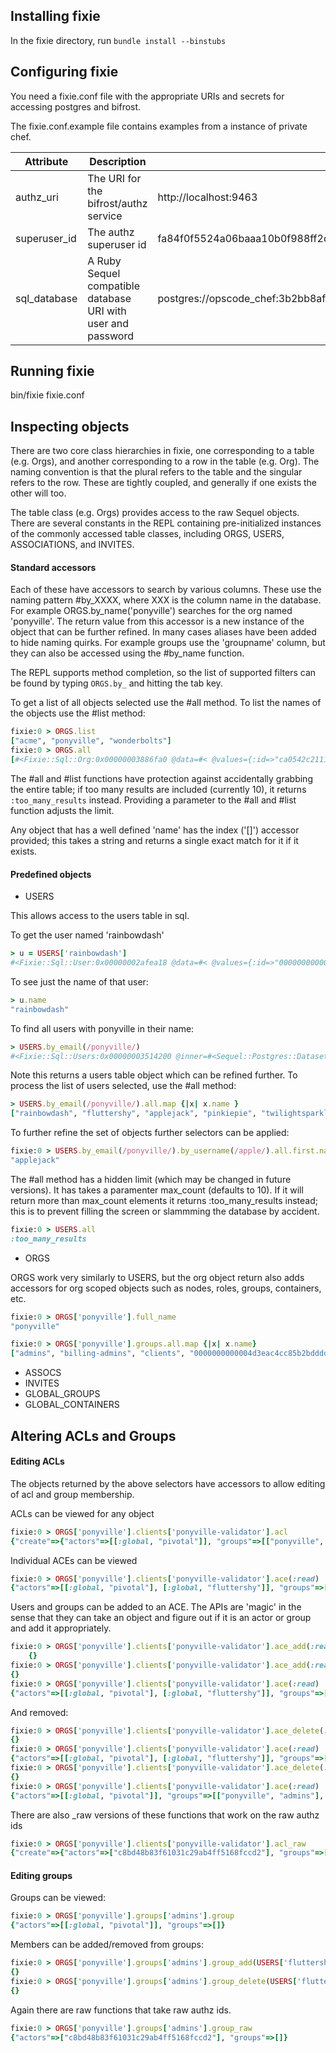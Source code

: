 
Installing fixie 
-------
In the fixie directory, run `bundle install --binstubs`

Configuring fixie
-------
You need a fixie.conf file with the appropriate URIs and secrets for
accessing postgres and bifrost.

The fixie.conf.example file contains examples from a instance of
private chef.

| Attribute | Description | Example |
|-----------|-------------|---------|
| authz_uri | The URI for the bifrost/authz service | http://localhost:9463 |
| superuser\_id | The authz superuser id | fa84f0f5524a06baaa10b0f988ff2d8f |
| sql\_database | A Ruby Sequel compatible database URI with user and password | postgres://opscode_chef:3b2bb8affc0b87233130f820443aecca2061fadc6c0df16828233e433877ca1c552d1b9d40d3971f0e8c21fc4b7ff9471d91@localhost/opscode_chef |

Running fixie
------
bin/fixie fixie.conf


Inspecting objects
------

There are two core class hierarchies in fixie, one corresponding to a
table (e.g. Orgs), and another corresponding to a row in the table
(e.g. Org). The naming convention is that the plural refers to the
table and the singular refers to the row. These are tightly coupled,
and generally if one exists the other will too.

The table class (e.g. Orgs) provides access to the raw Sequel
objects. There are several constants in the REPL containing
pre-initialized instances of the commonly accessed table classes,
including ORGS, USERS, ASSOCIATIONS, and INVITES.

#### Standard accessors

Each of these have accessors to search by various columns. These use the naming pattern #by\_XXXX, where XXX is the column name in the database. For example ORGS.by\_name('ponyville') searches for the org named 'ponyville'. The return value from this accessor is a new instance of the object that can be further refined. In many cases aliases have been added to hide naming quirks. For example groups use the 'groupname' column, but they can also be accessed using the #by\_name function. 

The REPL supports method completion, so the list of supported filters can be found by typing `ORGS.by_` and hitting the tab key. 

To get a list of all objects selected use the #all method. To list the names of the objects use the #list
method:

```ruby
fixie:0 > ORGS.list
["acme", "ponyville", "wonderbolts"]
fixie:0 > ORGS.all
[#<Fixie::Sql::Org:0x00000003886fa0 @data=#< @values={:id=>"ca0542c21119786fd4d2ddeb5c920ecf", :authz_id=>"baefe78d2fdab7d31fce7f4bdd6feda8", :name=>"ponyville", :full_name=>"ponyville", :assigned_at=>2015-02-05 03:06:33 UTC, :last_updated_by=>"9f6f823739fe6417b1c247ca0d2afdfc", :created_at=>2015-02-05 03:06:33 UTC, :updated_at=>2015-02-05 03:06:33 UTC}>>, #<Fixie::Sql::Org:0x00000003886f50 @data=#< @values={:id=>"2742f6f01ae95aa5998fd7ad94e0d383", :authz_id=>"52064f4a67a2b6c0243051e9f855699a", :name=>"wonderbolts", :full_name=>"wonderbolts", :assigned_at=>2015-02-05 03:07:05 UTC, :last_updated_by=>"9f6f823739fe6417b1c247ca0d2afdfc", :created_at=>2015-02-05 03:07:05 UTC, :updated_at=>2015-02-05 03:07:05 UTC}>>, #<Fixie::Sql::Org:0x00000003886f28 @data=#< @values={:id=>"0434803f600f1688707081921cf92721", :authz_id=>"b9a9dee90b6c2ab31cf4350aeba59460", :name=>"acme", :full_name=>"acme", :assigned_at=>2015-02-05 03:07:32 UTC, :last_updated_by=>"9f6f823739fe6417b1c247ca0d2afdfc", :created_at=>2015-02-05 03:07:32 UTC, :updated_at=>2015-02-05 03:07:32 UTC}>>]
```

The #all and #list functions have protection against accidentally grabbing the entire table; if too many
results are included (currently 10), it returns `:too_many_results` instead. Providing a parameter to the #all
and #list function adjusts the limit.

Any object that has a well defined 'name' has the index ('[]') accessor provided; this takes a string and
returns a single exact match for it if it exists.

#### Predefined objects
* USERS

This allows access to the users table in sql. 

To get the user named 'rainbowdash'
```ruby
> u = USERS['rainbowdash']
#<Fixie::Sql::User:0x00000002afea18 @data=#< @values={:id=>"0000000000004d3eac4cc85b2bdddd0f", :authz_id=>"070dc1cd727a6b71e48d5e16f8d7b137", :username=>"rainbowdash", :email=>"rainbowdash@ponyville.com", :pubkey_version=>0, :public_key=>"-----BEGIN PUBLIC KEY-----\nMIIBIjANBgkqhkiG9w0BAQEFAAOCAQ8AMIIBCgKCAQEAr0ZeWeIuU+rO2m1Pe8Nk\n7kzkqmk+CbaP8CVc0OlPZZITgoW2NEseCg1N3FVrCGIIY8vhDkyPST7ZKNva/hOo\nltC8inN695wRchQ1EDpVityL7EIuu7haXBib2WA2HQezlRWKMdrMGGRq0bMa3lD4\nV/YfEXSBtkE8W7QaanbtpgipWC1VGorj0MLR+++JYGd9kqGp49DiC7FH+DChE6pj\nRD9d25/chclD+svZy7RW0s2Q0/H/qRjhOdHoBGljJohVF64CsfqhDCr02zytbKDy\n6sOFjFneSqDZhlx81uVtQ0l+H+0bx77zbwLtp/WjpUFjw/yA8V92/WCjvwMTUaRN\nxQIDAQAB\n-----END PUBLIC KEY-----\n\n", :serialized_object=>"{\"display_name\":\"rainbowdash pony\",\"first_name\":\"rainbowdash\",\"last_name\":\"pony\",\"middle_name\":\"\"}", :last_updated_by=>"c8bd48b83f61031c29ab4ff5168fccd2", :created_at=>2014-10-31 16:59:37 UTC, :updated_at=>2014-10-31 16:59:37 UTC, :external_authentication_uid=>nil, :recovery_authentication_enabled=>false, :admin=>false, :hashed_password=>"$2a$12$FZMrxfVxWLpj8xPiBXG6SO2YxqGMp3zAj7I4w7cr50y1VbCbgIrUe", :salt=>"$2a$12$FZMrxfVxWLpj8xPiBXG6SO", :hash_type=>"bcrypt"}>>
```


To see just the name of that user: 
```ruby
> u.name
"rainbowdash"
```

To find all users with ponyville in their name:
```ruby
> USERS.by_email(/ponyville/)
#<Fixie::Sql::Users:0x00000003514200 @inner=#<Sequel::Postgres::Dataset: "SELECT * FROM \"users\" WHERE (\"email\" ~ 'ponyville')">>
```

Note this returns a users table object which can be refined
further. To process the list of users selected, use the #all method:
```ruby
> USERS.by_email(/ponyville/).all.map {|x| x.name }
["rainbowdash", "fluttershy", "applejack", "pinkiepie", "twilightsparkle", "rarity"]
```

To further refine the set of objects further selectors can be applied:
```ruby
fixie:0 > USERS.by_email(/ponyville/).by_username(/apple/).all.first.name
"applejack"
```

The #all method has a hidden limit (which may be changed in future versions). It has takes a paramenter max\_count (defaults to 10). If it will return more than max\_count elements it returns :too\_many\_results instead; this is to prevent filling the screen or slammming the database by accident.
```ruby
fixie:0 > USERS.all
:too_many_results
```
* ORGS

ORGS work very similarly to USERS, but the org object return also adds accessors for org scoped objects such as nodes, roles, groups, containers, etc.

```ruby
fixie:0 > ORGS['ponyville'].full_name
"ponyville"

fixie:0 > ORGS['ponyville'].groups.all.map {|x| x.name}
["admins", "billing-admins", "clients", "0000000000004d3eac4cc85b2bdddd0f", "000000000000506ccf528a2844e81838", "000000000000808da6731453e12eb2bb", "000000000000dfccddd011ce219caaf0", "00000000000036639a19f27527b29a3e", "000000000000224a1c0e395b112c1d20", "users"]
```

* ASSOCS
* INVITES
* GLOBAL\_GROUPS
* GLOBAL\_CONTAINERS

Altering ACLs and Groups
-----------


#### Editing ACLs

The objects returned by the above selectors have accessors to allow editing of acl and group membership.

ACLs can be viewed for any object
```ruby
fixie:0 > ORGS['ponyville'].clients['ponyville-validator'].acl
{"create"=>{"actors"=>[[:global, "pivotal"]], "groups"=>[["ponyville", "admins"]]}, "read"=>{"actors"=>[[:global, "pivotal"]], "groups"=>[["ponyville", "admins"], ["ponyville", "users"]]}, "update"=>{"actors"=>[[:global, "pivotal"]], "groups"=>[["ponyville", "admins"]]}, "delete"=>{"actors"=>[[:global, "pivotal"]], "groups"=>[["ponyville", "admins"], ["ponyville", "users"]]}, "grant"=>{"actors"=>[[:global, "pivotal"]], "groups"=>[["ponyville", "admins"]]}}
```

Individual ACEs can be viewed

```ruby
fixie:0 > ORGS['ponyville'].clients['ponyville-validator'].ace(:read)
{"actors"=>[[:global, "pivotal"], [:global, "fluttershy"]], "groups"=>[["ponyville", "admins"], ["ponyville", "users"]]}
```

Users and groups can be added to an ACE. The APIs are 'magic' in the sense that they can take an object and figure out if it is an actor or group and add it appropriately.

```ruby
fixie:0 > ORGS['ponyville'].clients['ponyville-validator'].ace_add(:read, USERS['fluttershy'])
    {}
fixie:0 > ORGS['ponyville'].clients['ponyville-validator'].ace_add(:read, GLOBAL_GROUPS['ponyville_global_admins'])
{}
fixie:0 > ORGS['ponyville'].clients['ponyville-validator'].ace(:read)
{"actors"=>[[:global, "pivotal"], [:global, "fluttershy"]], "groups"=>[["ponyville", "admins"], ["ponyville", "users"], ["unknown-00000000000000000000000000000000", "ponyville_global_admins"]]}
```

And removed:
```ruby
fixie:0 > ORGS['ponyville'].clients['ponyville-validator'].ace_delete(:read, GLOBAL_GROUPS['ponyville_global_admins'])
{}
fixie:0 > ORGS['ponyville'].clients['ponyville-validator'].ace(:read)
{"actors"=>[[:global, "pivotal"], [:global, "fluttershy"]], "groups"=>[["ponyville", "admins"], ["ponyville", "users"]]}
fixie:0 > ORGS['ponyville'].clients['ponyville-validator'].ace_delete(:read, USERS['fluttershy'])
{}
fixie:0 > ORGS['ponyville'].clients['ponyville-validator'].ace(:read)
{"actors"=>[[:global, "pivotal"]], "groups"=>[["ponyville", "admins"], ["ponyville", "users"]]}
```

There are also _raw versions of these functions that work on the raw authz ids
```ruby
fixie:0 > ORGS['ponyville'].clients['ponyville-validator'].acl_raw
{"create"=>{"actors"=>["c8bd48b83f61031c29ab4ff5168fccd2"], "groups"=>["ca0a8cabaafaae658edd298ddd4266cd"]}, "read"=>{"actors"=>["c8bd48b83f61031c29ab4ff5168fccd2"], "groups"=>["ca0a8cabaafaae658edd298ddd4266cd", "690063dd87f110eabfa5ba387b8e280f"]}, "update"=>{"actors"=>["c8bd48b83f61031c29ab4ff5168fccd2"], "groups"=>["ca0a8cabaafaae658edd298ddd4266cd"]}, "delete"=>{"actors"=>["c8bd48b83f61031c29ab4ff5168fccd2"], "groups"=>["ca0a8cabaafaae658edd298ddd4266cd", "690063dd87f110eabfa5ba387b8e280f"]}, "grant"=>{"actors"=>["c8bd48b83f61031c29ab4ff5168fccd2"], "groups"=>["ca0a8cabaafaae658edd298ddd4266cd"]}}
```

#### Editing groups

Groups can be viewed:
```ruby
fixie:0 > ORGS['ponyville'].groups['admins'].group
{"actors"=>[[:global, "pivotal"]], "groups"=>[]}
```

Members can be added/removed from groups:
```ruby
fixie:0 > ORGS['ponyville'].groups['admins'].group_add(USERS['fluttershy'])
{}
fixie:0 > ORGS['ponyville'].groups['admins'].group_delete(USERS['fluttershy'])
{}
```

Again there are raw functions that take raw authz ids.
```ruby
fixie:0 > ORGS['ponyville'].groups['admins'].group_raw
{"actors"=>["c8bd48b83f61031c29ab4ff5168fccd2"], "groups"=>[]}
```

 
